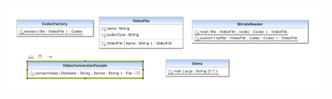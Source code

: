 ![Facade Pattern UML](https://github.com/muarshad01/Java-Design-Patterns/blob/main/Diagrams/facade/facade.png)
